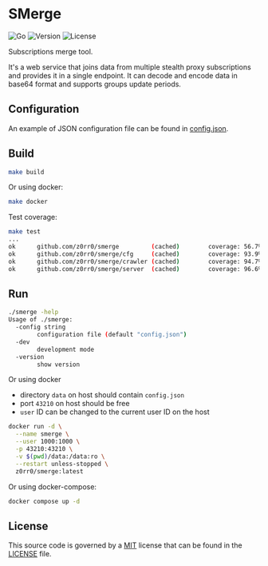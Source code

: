 # SMerge

![Go](https://github.com/z0rr0/smerge/workflows/Go/badge.svg)
![Version](https://img.shields.io/github/tag/z0rr0/smerge.svg)
![License](https://img.shields.io/github/license/z0rr0/smerge.svg)

Subscriptions merge tool.

It's a web service that joins data from multiple stealth proxy subscriptions and provides it in a single endpoint.
It can decode and encode data in base64 format and supports groups update periods.

## Configuration

An example of JSON configuration file can be found in
[config.json](https://github.com/z0rr0/smerge/blob/main/config.json).

## Build

```bash
make build
```

Or using docker:

```bash
make docker
```

Test coverage:

```bash
make test
...
ok      github.com/z0rr0/smerge         (cached)        coverage: 56.7% of statements
ok      github.com/z0rr0/smerge/cfg     (cached)        coverage: 93.9% of statements
ok      github.com/z0rr0/smerge/crawler (cached)        coverage: 94.7% of statements
ok      github.com/z0rr0/smerge/server  (cached)        coverage: 96.6% of statements
```

## Run

```bash
./smerge -help
Usage of ./smerge:
  -config string
        configuration file (default "config.json")
  -dev
        development mode
  -version
        show version
```

Or using docker

- directory `data` on host should contain `config.json`
- port `43210` on host should be free
- `user` ID can be changed to the current user ID on the host

```bash
docker run -d \
  --name smerge \
  --user 1000:1000 \
  -p 43210:43210 \
  -v $(pwd)/data:/data:ro \
  --restart unless-stopped \
  z0rr0/smerge:latest
```

Or using docker-compose:

```bash
docker compose up -d
```

## License

This source code is governed by a [MIT](https://opensource.org/license/MIT)
license that can be found in the [LICENSE](https://github.com/z0rr0/smerge/blob/main/LICENSE) file.

